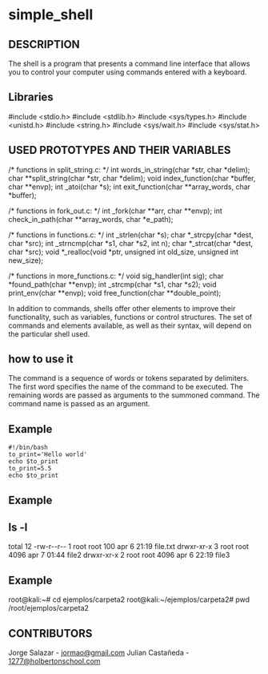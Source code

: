 # simple_shell

## DESCRIPTION

The shell is a program that presents a command line interface that allows you to control your computer using commands entered with a keyboard.

## Libraries

#include <stdio.h>
#include <stdlib.h>
#include <sys/types.h>
#include <unistd.h>
#include <string.h>
#include <sys/wait.h>
#include <sys/stat.h>

## USED PROTOTYPES AND THEIR VARIABLES

/* functions in split_string.c: */
int words_in_string(char *str, char *delim);
char **split_string(char *str, char *delim);
void index_function(char *buffer, char **envp);
int _atoi(char *s);
int exit_function(char **array_words, char *buffer);

/* functions in fork_out.c: */
int _fork(char **arr, char **envp);
int check_in_path(char **array_words, char *e_path);

/* functions in functions.c: */
int _strlen(char *s);
char *_strcpy(char *dest, char *src);
int _strncmp(char *s1, char *s2, int n);
char *_strcat(char *dest, char *src);
void *_realloc(void *ptr, unsigned int old_size, unsigned int new_size);

/* functions in more_functions.c: */
void sig_handler(int sig);
char *found_path(char **envp);
int _strcmp(char *s1, char *s2);
void print_env(char **envp);
void free_function(char **double_point);

In addition to commands, shells offer other elements to improve their functionality, such as variables, functions or control structures. The set of commands and elements available, as well as their syntax, will depend on the particular shell used.

## how to use it

The command is a sequence of words or tokens
separated by delimiters. The first word
specifies the name
of the command to be executed. The remaining words are passed as arguments to the summoned command.
The command name is passed as an argument.

## Example

	#!/bin/bash
	to_print='Hello world'
	echo $to_print
	to_print=5.5
	echo $to_print

## Example

## ls -l

total 12
-rw-r--r-- 1 root root  100 apr  6 21:19 file.txt
drwxr-xr-x 3 root root 4096 apr  7 01:44 file2
drwxr-xr-x 2 root root 4096 apr  6 22:19 file3

## Example

root@kali:~# cd ejemplos/carpeta2
root@kali:~/ejemplos/carpeta2# pwd
/root/ejemplos/carpeta2


## CONTRIBUTORS

Jorge Salazar - jormao@gmail.com
Julian Castañeda - 1277@holbertonschool.com
